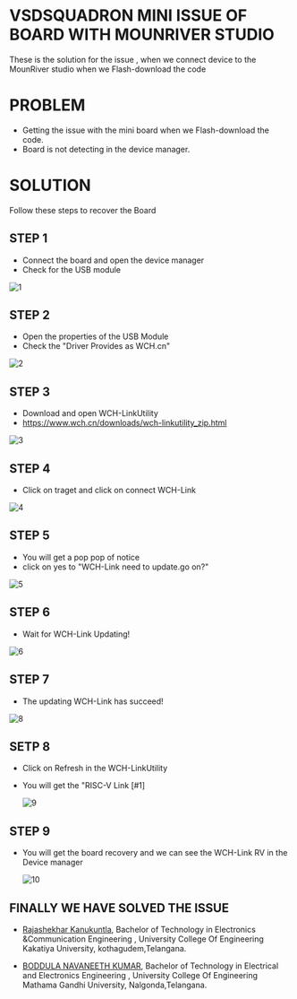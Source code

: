 # VSDSQUADRON MINI ISSUE OF BOARD WITH MOUNRIVER STUDIO
These is the solution for the issue , when we connect device to the MounRiver studio when we Flash-download the code 

# PROBLEM
* Getting the issue with the mini board when we Flash-download the code.
* Board is not detecting in the device manager.

# SOLUTION 
Follow these steps to recover the Board 
## STEP 1
* Connect the board and open the device manager
* Check for the USB module
   
![1](https://github.com/user-attachments/assets/6899a3bf-a3b7-43fa-943a-9ec77468244c)

## STEP 2
* Open the properties of the USB Module
* Check the "Driver Provides as WCH.cn"

![2](https://github.com/user-attachments/assets/03f42d55-4f3c-4b4b-9ab1-5f5f3349ff32)

## STEP 3
* Download and open WCH-LinkUtility
* https://www.wch.cn/downloads/wch-linkutility_zip.html
  
![3](https://github.com/user-attachments/assets/bc142aa5-7af6-4af2-b543-ff73db7bd1bb)

## STEP 4
* Click on traget and click on connect WCH-Link
  
![4](https://github.com/user-attachments/assets/68b5f0c6-1d47-47c3-a98b-a775eff9abcf)

## STEP 5
* You will get a pop pop of notice
* click on yes to "WCH-Link need to update.go on?"
  
![5](https://github.com/user-attachments/assets/56d05a7b-2db0-46a1-a84d-7bd039980c35)

## STEP 6
* Wait for WCH-Link Updating!
  
![6](https://github.com/user-attachments/assets/af8076b2-b034-4ea6-813c-91670d115231)

## STEP 7
*  The updating WCH-Link has succeed! 

![8](https://github.com/user-attachments/assets/c1b50519-bb1f-4360-aee3-6b6d29a661cb)

## SETP 8
* Click on Refresh in the WCH-LinkUtility
* You will get the "RISC-V Link [#1]
  
  ![9](https://github.com/user-attachments/assets/ae72bee1-2ef0-45c2-b214-c8fc1bfe3b74)

## STEP 9
* You will get the board recovery and we can see the WCH-Link RV in the Device manager

  ![10](https://github.com/user-attachments/assets/b9a8709e-ca46-4890-8777-61ac496c85d7)

## FINALLY WE HAVE SOLVED THE ISSUE 

- [Rajashekhar Kanukuntla](https://github.com/RAJASHEKHAR-KANUKUNTLA), Bachelor of Technology in Electronics &Communication Engineering , University College Of Engineering Kakatiya University, kothagudem,Telangana.

- [BODDULA NAVANEETH KUMAR](https://github.com/NavaneethKumar237), Bachelor of Technology in Electrical and Electronics Engineering , University College Of Engineering Mathama Gandhi University, Nalgonda,Telangana.

